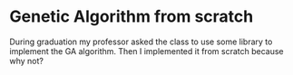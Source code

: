 # Genetic Algorithm from scratch

During graduation my professor asked the class to use some library to implement the GA algorithm. Then I implemented it from scratch because why not?